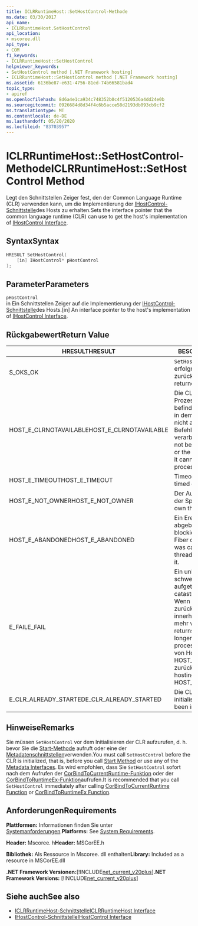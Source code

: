 ```yaml
---
title: ICLRRuntimeHost::SetHostControl-Methode
ms.date: 03/30/2017
api_name:
- ICLRRuntimeHost.SetHostControl
api_location:
- mscoree.dll
api_type:
- COM
f1_keywords:
- ICLRRuntimeHost::SetHostControl
helpviewer_keywords:
- SetHostControl method [.NET Framework hosting]
- ICLRRuntimeHost::SetHostControl method [.NET Framework hosting]
ms.assetid: 6136be87-e631-4756-81ed-74b66581bad4
topic_type:
- apiref
ms.openlocfilehash: 8d6a4e1ca934c748352b0c4f5120536a4dd24e0b
ms.sourcegitcommit: 0926684d8d34f4c6b5acce58d2193db093cb9cf2
ms.translationtype: MT
ms.contentlocale: de-DE
ms.lasthandoff: 05/20/2020
ms.locfileid: "83703957"
---
```

# <a name="iclrruntimehostsethostcontrol-method"></a><span data-ttu-id="8ae5e-102">ICLRRuntimeHost::SetHostControl-Methode</span><span class="sxs-lookup"><span data-stu-id="8ae5e-102">ICLRRuntimeHost::SetHostControl Method</span></span>
<span data-ttu-id="8ae5e-103">Legt den Schnittstellen Zeiger fest, den der Common Language Runtime (CLR) verwenden kann, um die Implementierung der [IHostControl-Schnittstelle](ihostcontrol-interface.md)des Hosts zu erhalten.</span><span class="sxs-lookup"><span data-stu-id="8ae5e-103">Sets the interface pointer that the common language runtime (CLR) can use to get the host's implementation of [IHostControl Interface](ihostcontrol-interface.md).</span></span>  
  
## <a name="syntax"></a><span data-ttu-id="8ae5e-104">Syntax</span><span class="sxs-lookup"><span data-stu-id="8ae5e-104">Syntax</span></span>  
  
```cpp  
HRESULT SetHostControl(  
    [in] IHostControl* pHostControl  
);  
```  
  
## <a name="parameters"></a><span data-ttu-id="8ae5e-105">Parameter</span><span class="sxs-lookup"><span data-stu-id="8ae5e-105">Parameters</span></span>  
 `pHostControl`  
 <span data-ttu-id="8ae5e-106">in Ein Schnittstellen Zeiger auf die Implementierung der [IHostControl-Schnittstelle](ihostcontrol-interface.md)des Hosts.</span><span class="sxs-lookup"><span data-stu-id="8ae5e-106">[in] An interface pointer to the host's implementation of [IHostControl Interface](ihostcontrol-interface.md).</span></span>  
  
## <a name="return-value"></a><span data-ttu-id="8ae5e-107">Rückgabewert</span><span class="sxs-lookup"><span data-stu-id="8ae5e-107">Return Value</span></span>  
  
|<span data-ttu-id="8ae5e-108">HRESULT</span><span class="sxs-lookup"><span data-stu-id="8ae5e-108">HRESULT</span></span>|<span data-ttu-id="8ae5e-109">BESCHREIBUNG</span><span class="sxs-lookup"><span data-stu-id="8ae5e-109">Description</span></span>|  
|-------------|-----------------|  
|<span data-ttu-id="8ae5e-110">S_OK</span><span class="sxs-lookup"><span data-stu-id="8ae5e-110">S_OK</span></span>|<span data-ttu-id="8ae5e-111">`SetHostControl`wurde erfolgreich zurückgegeben.</span><span class="sxs-lookup"><span data-stu-id="8ae5e-111">`SetHostControl` returned successfully.</span></span>|  
|<span data-ttu-id="8ae5e-112">HOST_E_CLRNOTAVAILABLE</span><span class="sxs-lookup"><span data-stu-id="8ae5e-112">HOST_E_CLRNOTAVAILABLE</span></span>|<span data-ttu-id="8ae5e-113">Die CLR wurde nicht in einen Prozess geladen, oder die CLR befindet sich in einem Zustand, in dem Sie verwalteten Code nicht ausführen oder den-Befehl nicht erfolgreich verarbeiten kann.</span><span class="sxs-lookup"><span data-stu-id="8ae5e-113">The CLR has not been loaded into a process, or the CLR is in a state in which it cannot run managed code or process the call successfully.</span></span>|  
|<span data-ttu-id="8ae5e-114">HOST_E_TIMEOUT</span><span class="sxs-lookup"><span data-stu-id="8ae5e-114">HOST_E_TIMEOUT</span></span>|<span data-ttu-id="8ae5e-115">Timeout des Aufrufes.</span><span class="sxs-lookup"><span data-stu-id="8ae5e-115">The call timed out.</span></span>|  
|<span data-ttu-id="8ae5e-116">HOST_E_NOT_OWNER</span><span class="sxs-lookup"><span data-stu-id="8ae5e-116">HOST_E_NOT_OWNER</span></span>|<span data-ttu-id="8ae5e-117">Der Aufrufer ist nicht Besitzer der Sperre.</span><span class="sxs-lookup"><span data-stu-id="8ae5e-117">The caller does not own the lock.</span></span>|  
|<span data-ttu-id="8ae5e-118">HOST_E_ABANDONED</span><span class="sxs-lookup"><span data-stu-id="8ae5e-118">HOST_E_ABANDONED</span></span>|<span data-ttu-id="8ae5e-119">Ein Ereignis wurde abgebrochen, während ein blockierter Thread oder eine Fiber darauf wartete.</span><span class="sxs-lookup"><span data-stu-id="8ae5e-119">An event was canceled while a blocked thread or fiber was waiting on it.</span></span>|  
|<span data-ttu-id="8ae5e-120">E_FAIL</span><span class="sxs-lookup"><span data-stu-id="8ae5e-120">E_FAIL</span></span>|<span data-ttu-id="8ae5e-121">Ein unbekannter schwerwiegender Fehler ist aufgetreten.</span><span class="sxs-lookup"><span data-stu-id="8ae5e-121">An unknown catastrophic failure occurred.</span></span> <span data-ttu-id="8ae5e-122">Wenn eine Methode E_FAIL zurückgibt, ist die CLR innerhalb des Prozesses nicht mehr verwendbar.</span><span class="sxs-lookup"><span data-stu-id="8ae5e-122">If a method returns E_FAIL, the CLR is no longer usable within the process.</span></span> <span data-ttu-id="8ae5e-123">Nachfolgende Aufrufe von Hostingmethoden geben HOST_E_CLRNOTAVAILABLE zurück.</span><span class="sxs-lookup"><span data-stu-id="8ae5e-123">Subsequent calls to hosting methods return HOST_E_CLRNOTAVAILABLE.</span></span>|  
|<span data-ttu-id="8ae5e-124">E_CLR_ALREADY_STARTED</span><span class="sxs-lookup"><span data-stu-id="8ae5e-124">E_CLR_ALREADY_STARTED</span></span>|<span data-ttu-id="8ae5e-125">Die CLR wurde bereits initialisiert.</span><span class="sxs-lookup"><span data-stu-id="8ae5e-125">The CLR has already been initialized.</span></span>|  
  
## <a name="remarks"></a><span data-ttu-id="8ae5e-126">Hinweise</span><span class="sxs-lookup"><span data-stu-id="8ae5e-126">Remarks</span></span>  
 <span data-ttu-id="8ae5e-127">Sie müssen `SetHostControl` vor dem Initialisieren der CLR aufzurufen, d. h. bevor Sie die [Start-Methode](../../../../docs/framework/unmanaged-api/hosting/iclrruntimehost-start-method.md) aufruft oder eine der [Metadatenschnittstellen](../../../../docs/framework/unmanaged-api/metadata/metadata-interfaces.md)verwenden.</span><span class="sxs-lookup"><span data-stu-id="8ae5e-127">You must call `SetHostControl` before the CLR is initialized, that is, before you call [Start Method](../../../../docs/framework/unmanaged-api/hosting/iclrruntimehost-start-method.md) or use any of the [Metadata Interfaces](../../../../docs/framework/unmanaged-api/metadata/metadata-interfaces.md).</span></span> <span data-ttu-id="8ae5e-128">Es wird empfohlen, dass Sie `SetHostControl` sofort nach dem Aufrufen der [CorBindToCurrentRuntime-Funktion](../../../../docs/framework/unmanaged-api/hosting/corbindtocurrentruntime-function.md) oder der [CorBindToRuntimeEx-Funktion](corbindtoruntimeex-function.md)aufrufen.</span><span class="sxs-lookup"><span data-stu-id="8ae5e-128">It is recommended that you call `SetHostControl` immediately after calling [CorBindToCurrentRuntime Function](../../../../docs/framework/unmanaged-api/hosting/corbindtocurrentruntime-function.md) or [CorBindToRuntimeEx Function](corbindtoruntimeex-function.md).</span></span>  
  
## <a name="requirements"></a><span data-ttu-id="8ae5e-129">Anforderungen</span><span class="sxs-lookup"><span data-stu-id="8ae5e-129">Requirements</span></span>  
 <span data-ttu-id="8ae5e-130">**Plattformen:** Informationen finden Sie unter [Systemanforderungen](../../get-started/system-requirements.md).</span><span class="sxs-lookup"><span data-stu-id="8ae5e-130">**Platforms:** See [System Requirements](../../get-started/system-requirements.md).</span></span>  
  
 <span data-ttu-id="8ae5e-131">**Header:** Mscoree. h</span><span class="sxs-lookup"><span data-stu-id="8ae5e-131">**Header:** MSCorEE.h</span></span>  
  
 <span data-ttu-id="8ae5e-132">**Bibliothek:** Als Ressource in Mscoree. dll enthalten</span><span class="sxs-lookup"><span data-stu-id="8ae5e-132">**Library:** Included as a resource in MSCorEE.dll</span></span>  
  
 <span data-ttu-id="8ae5e-133">**.NET Framework Versionen:**[!INCLUDE[net_current_v20plus](../../../../includes/net-current-v20plus-md.md)]</span><span class="sxs-lookup"><span data-stu-id="8ae5e-133">**.NET Framework Versions:** [!INCLUDE[net_current_v20plus](../../../../includes/net-current-v20plus-md.md)]</span></span>  
  
## <a name="see-also"></a><span data-ttu-id="8ae5e-134">Siehe auch</span><span class="sxs-lookup"><span data-stu-id="8ae5e-134">See also</span></span>

- [<span data-ttu-id="8ae5e-135">ICLRRuntimeHost-Schnittstelle</span><span class="sxs-lookup"><span data-stu-id="8ae5e-135">ICLRRuntimeHost Interface</span></span>](iclrruntimehost-interface.md)
- [<span data-ttu-id="8ae5e-136">IHostControl-Schnittstelle</span><span class="sxs-lookup"><span data-stu-id="8ae5e-136">IHostControl Interface</span></span>](ihostcontrol-interface.md)
